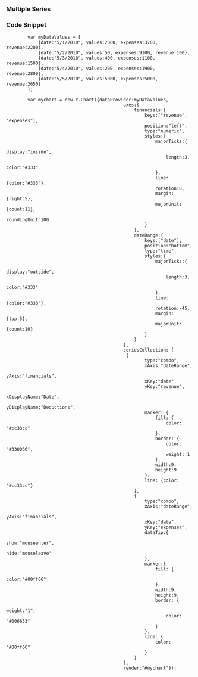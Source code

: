 ### Multiple Series

### Code Snippet

            var myDataValues = [ 
                {date:"5/1/2010", values:2000, expenses:3700, revenue:2200}, 
                {date:"5/2/2010", values:50, expenses:9100, revenue:100}, 
                {date:"5/3/2010", values:400, expenses:1100, revenue:1500}, 
                {date:"5/4/2010", values:200, expenses:1900, revenue:2800}, 
                {date:"5/5/2010", values:5000, expenses:5000, revenue:2650}
            ];
            
            var mychart = new Y.Chart({dataProvider:myDataValues, 
                                                axes:{
                                                    financials:{
                                                        keys:["revenue", "expenses"],
                                                        position:"left",
                                                        type:"numeric",
                                                        styles:{
                                                            majorTicks:{
                                                                display:"inside",
                                                                length:3,
                                                                color:"#333"
                                                            },
                                                            line:{color:"#333"},
                                                            rotation:0,
                                                            margin:{right:5},
                                                            majorUnit:{count:11},
                                                            roundingUnit:100
                                                        }
                                                    },
                                                    dateRange:{
                                                        keys:["date"],
                                                        position:"bottom",
                                                        type:"time",
                                                        styles:{
                                                            majorTicks:{
                                                                display:"outside",
                                                                length:3,
                                                                color:"#333"
                                                            },
                                                            line:{color:"#333"},
                                                            rotation:-45,
                                                            margin:{top:5},
                                                            majorUnit:{count:10}
                                                        }
                                                    }
                                                },
                                                seriesCollection: [
                                                 {
                                                        type:"combo",
                                                        xAxis:"dateRange",
                                                        yAxis:"financials",
                                                        xKey:"date",
                                                        yKey:"revenue",
                                                        xDisplayName:"Date",
                                                        yDisplayName:"Deductions",
                                                        marker: {
                                                            fill: {
                                                                color: "#cc33cc"
                                                            },
                                                            border: {
                                                                color: "#330066",
                                                                weight: 1
                                                            },
                                                            width:9,
                                                            height:9
                                                        },
                                                        line: {color: "#cc33cc"}
                                                    },
                                                    {
                                                        type:"combo",
                                                        xAxis:"dateRange",
                                                        yAxis:"financials",
                                                        xKey:"date",
                                                        yKey:"expenses",
                                                        dataTip:{
                                                            show:"mouseenter",
                                                            hide:"mouseleave"
                                                        },
                                                        marker:{
                                                            fill: {
                                                                color:"#00ff66" 
                                                            },
                                                            width:9, 
                                                            height:9,
                                                            border: {
                                                                weight:"1",
                                                                color: "#006633"
                                                            }
                                                        },
                                                        line: {
                                                            color: "#00ff66"
                                                        }
                                                    }
                                                ],
                                                render:"#mychart"});
